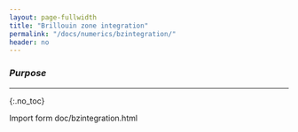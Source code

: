 ```yaml
---
layout: page-fullwidth
title: "Brillouin zone integration"
permalink: "/docs/numerics/bzintegration/"
header: no
---
```


### _Purpose_
_____________________________________________________________
{:.no_toc}

Import form doc/bzintegration.html

